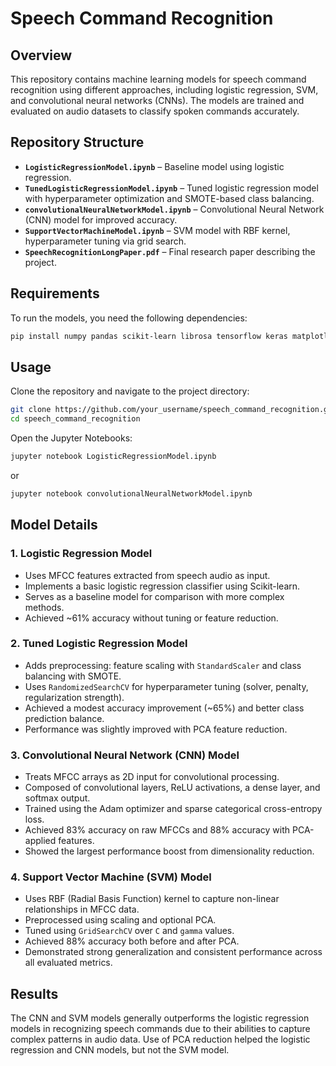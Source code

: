 # Speech Command Recognition

## Overview
This repository contains machine learning models for speech command recognition using different approaches, including logistic regression, SVM, and convolutional neural networks (CNNs). The models are trained and evaluated on audio datasets to classify spoken commands accurately.

## Repository Structure

- **`LogisticRegressionModel.ipynb`** – Baseline model using logistic regression.
- **`TunedLogisticRegressionModel.ipynb`** – Tuned logistic regression model with hyperparameter optimization and SMOTE-based class balancing.
- **`convolutionalNeuralNetworkModel.ipynb`** – Convolutional Neural Network (CNN) model for improved accuracy.
- **`SupportVectorMachineModel.ipynb`** – SVM model with RBF kernel, hyperparameter tuning via grid search.
- **`SpeechRecognitionLongPaper.pdf`** – Final research paper describing the project.


## Requirements
To run the models, you need the following dependencies:

```bash
pip install numpy pandas scikit-learn librosa tensorflow keras matplotlib
```

## Usage
Clone the repository and navigate to the project directory:

```bash
git clone https://github.com/your_username/speech_command_recognition.git
cd speech_command_recognition
```

Open the Jupyter Notebooks:

```bash
jupyter notebook LogisticRegressionModel.ipynb
```

or

```bash
jupyter notebook convolutionalNeuralNetworkModel.ipynb
```

## Model Details

### 1. Logistic Regression Model
- Uses MFCC features extracted from speech audio as input.
- Implements a basic logistic regression classifier using Scikit-learn.
- Serves as a baseline model for comparison with more complex methods.
- Achieved ~61% accuracy without tuning or feature reduction.

### 2. Tuned Logistic Regression Model
- Adds preprocessing: feature scaling with `StandardScaler` and class balancing with SMOTE.
- Uses `RandomizedSearchCV` for hyperparameter tuning (solver, penalty, regularization strength).
- Achieved a modest accuracy improvement (~65%) and better class prediction balance.
- Performance was slightly improved with PCA feature reduction.

### 3. Convolutional Neural Network (CNN) Model
- Treats MFCC arrays as 2D input for convolutional processing.
- Composed of convolutional layers, ReLU activations, a dense layer, and softmax output.
- Trained using the Adam optimizer and sparse categorical cross-entropy loss.
- Achieved 83% accuracy on raw MFCCs and 88% accuracy with PCA-applied features.
- Showed the largest performance boost from dimensionality reduction.

### 4. Support Vector Machine (SVM) Model
- Uses RBF (Radial Basis Function) kernel to capture non-linear relationships in MFCC data.
- Preprocessed using scaling and optional PCA.
- Tuned using `GridSearchCV` over `C` and `gamma` values.
- Achieved 88% accuracy both before and after PCA.
- Demonstrated strong generalization and consistent performance across all evaluated metrics.

## Results
The CNN and SVM models generally outperforms the logistic regression models in recognizing speech commands due to their abilities to capture complex patterns in audio data. Use of PCA reduction helped the logistic regression and CNN models, but not the SVM model.


